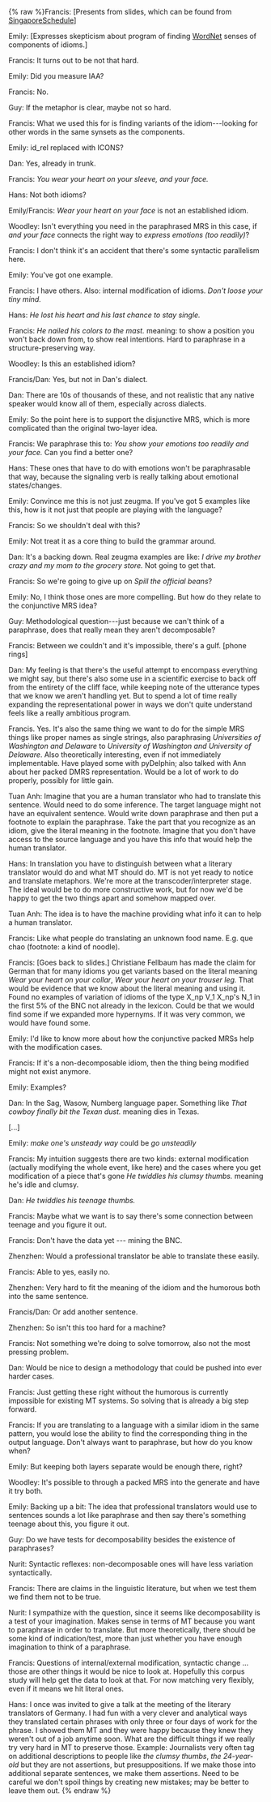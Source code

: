 {% raw %}Francis: \[Presents from slides, which can be found from
[SingaporeSchedule](../SingaporeSchedule)\]

Emily: \[Expresses skepticism about program of finding
[WordNet](/WordNet) senses of components of idioms.\]

Francis: It turns out to be not that hard.

Emily: Did you measure IAA?

Francis: No.

Guy: If the metaphor is clear, maybe not so hard.

Francis: What we used this for is finding variants of the
idiom---looking for other words in the same synsets as the components.

Emily: id\_rel replaced with ICONS?

Dan: Yes, already in trunk.

Francis: *You wear your heart on your sleeve, and your face.*

Hans: Not both idioms?

Emily/Francis: *Wear your heart on your face* is not an established
idiom.

Woodley: Isn't everything you need in the paraphrased MRS in this case,
if *and your face* connects the right way to *express emotions (too
readily)*?

Francis: I don't think it's an accident that there's some syntactic
parallelism here.

Emily: You've got one example.

Francis: I have others. Also: internal modification of idioms. *Don't
loose your tiny mind.*

Hans: *He lost his heart and his last chance to stay single.*

Francis: *He nailed his colors to the mast.* meaning: to show a position
you won't back down from, to show real intentions. Hard to paraphrase in
a structure-preserving way.

Woodley: Is this an established idiom?

Francis/Dan: Yes, but not in Dan's dialect.

Dan: There are 10s of thousands of these, and not realistic that any
native speaker would know all of them, especially across dialects.

Emily: So the point here is to support the disjunctive MRS, which is
more complicated than the original two-layer idea.

Francis: We paraphrase this to: *You show your emotions too readily and
your face.* Can you find a better one?

Hans: These ones that have to do with emotions won't be paraphrasable
that way, because the signaling verb is really talking about emotional
states/changes.

Emily: Convince me this is not just zeugma. If you've got 5 examples
like this, how is it not just that people are playing with the language?

Francis: So we shouldn't deal with this?

Emily: Not treat it as a core thing to build the grammar around.

Dan: It's a backing down. Real zeugma examples are like: *I drive my
brother crazy and my mom to the grocery store.* Not going to get that.

Francis: So we're going to give up on *Spill the official beans*?

Emily: No, I think those ones are more compelling. But how do they
relate to the conjunctive MRS idea?

Guy: Methodological question---just because we can't think of a
paraphrase, does that really mean they aren't decomposable?

Francis: Between we couldn't and it's impossible, there's a gulf.
\[phone rings\]

Dan: My feeling is that there's the useful attempt to encompass
everything we might say, but there's also some use in a scientific
exercise to back off from the entirety of the cliff face, while keeping
note of the utterance types that we know we aren't handling yet. But to
spend a lot of time really expanding the representational power in ways
we don't quite understand feels like a really ambitious program.

Francis. Yes. It's also the same thing we want to do for the simple MRS
things like proper names as single strings, also paraphrasing
*Universities of Washington and Delaware* to *University of Washington
and University of Delaware*. Also theoretically interesting, even if not
immediately implementable. Have played some with pyDelphin; also talked
with Ann about her packed DMRS representation. Would be a lot of work to
do properly, possibly for little gain.

Tuan Anh: Imagine that you are a human translator who had to translate
this sentence. Would need to do some inference. The target language
might not have an equivalent sentence. Would write down paraphrase and
then put a footnote to explain the paraphrase. Take the part that you
recognize as an idiom, give the literal meaning in the footnote. Imagine
that you don't have access to the source language and you have this info
that would help the human translator.

Hans: In translation you have to distinguish between what a literary
translator would do and what MT should do. MT is not yet ready to notice
and translate metaphors. We're more at the transcoder/interpreter stage.
The ideal would be to do more constructive work, but for now we'd be
happy to get the two things apart and somehow mapped over.

Tuan Anh: The idea is to have the machine providing what info it can to
help a human translator.

Francis: Like what people do translating an unknown food name. E.g. que
chao (footnote: a kind of noodle).

Francis: \[Goes back to slides.\] Christiane Fellbaum has made the claim
for German that for many idioms you get variants based on the literal
meaning *Wear your heart on your collar*, *Wear your heart on your
trouser leg.* That would be evidence that we know about the literal
meaning and using it. Found no examples of variation of idioms of the
type X\_np V\_1 X\_np's N\_1 in the first 5% of the BNC not already in
the lexicon. Could be that we would find some if we expanded more
hypernyms. If it was very common, we would have found some.

Emily: I'd like to know more about how the conjunctive packed MRSs help
with the modification cases.

Francis: If it's a non-decomposable idiom, then the thing being modified
might not exist anymore.

Emily: Examples?

Dan: In the Sag, Wasow, Numberg language paper. Something like *That
cowboy finally bit the Texan dust.* meaning dies in Texas.

\[...\]

Emily: *make one's unsteady way* could be *go unsteadily*

Francis: My intuition suggests there are two kinds: external
modification (actually modifying the whole event, like here) and the
cases where you get modification of a piece that's gone *He twiddles his
clumsy thumbs.* meaning he's idle and clumsy.

Dan: *He twiddles his teenage thumbs.*

Francis: Maybe what we want is to say there's some connection between
teenage and you figure it out.

Francis: Don't have the data yet --- mining the BNC.

Zhenzhen: Would a professional translator be able to translate these
easily.

Francis: Able to yes, easily no.

Zhenzhen: Very hard to fit the meaning of the idiom and the humorous
both into the same sentence.

Francis/Dan: Or add another sentence.

Zhenzhen: So isn't this too hard for a machine?

Francis: Not something we're doing to solve tomorrow, also not the most
pressing problem.

Dan: Would be nice to design a methodology that could be pushed into
ever harder cases.

Francis: Just getting these right without the humorous is currently
impossible for existing MT systems. So solving that is already a big
step forward.

Francis: If you are translating to a language with a similar idiom in
the same pattern, you would lose the ability to find the corresponding
thing in the output language. Don't always want to paraphrase, but how
do you know when?

Emily: But keeping both layers separate would be enough there, right?

Woodley: It's possible to through a packed MRS into the generate and
have it try both.

Emily: Backing up a bit: The idea that professional translators would
use to sentences sounds a lot like paraphrase and then say there's
something teenage about this, you figure it out.

Guy: Do we have tests for decomposability besides the existence of
paraphrases?

Nurit: Syntactic reflexes: non-decomposable ones will have less
variation syntactically.

Francis: There are claims in the linguistic literature, but when we test
them we find them not to be true.

Nurit: I sympathize with the question, since it seems like
decomposability is a test of your imagination. Makes sense in terms of
MT because you want to paraphrase in order to translate. But more
theoretically, there should be some kind of indication/test, more than
just whether you have enough imagination to think of a paraphrase.

Francis: Questions of internal/external modification, syntactic change
... those are other things it would be nice to look at. Hopefully this
corpus study will help get the data to look at that. For now matching
very flexibly, even if it means we hit literal ones.

Hans: I once was invited to give a talk at the meeting of the literary
translators of Germany. I had fun with a very clever and analytical ways
they translated certain phrases with only three or four days of work for
the phrase. I showed them MT and they were happy because they knew they
weren't out of a job anytime soon. What are the difficult things if we
really try very hard in MT to preserve those. Example: Journalists very
often tag on additional descriptions to people like *the clumsy thumbs*,
*the 24-year-old* but they are not assertions, but presuppositions. If
we make those into additional separate sentences, we make them
assertions. Need to be careful we don't spoil things by creating new
mistakes; may be better to leave them out.
{% endraw %}